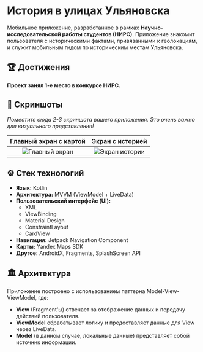 # История в улицах Ульяновска

Мобильное приложение, разработанное в рамках **Научно-исследовательской работы студентов (НИРС)**. Приложение знакомит пользователя с историческими фактами, привязанными к геолокациям, и служит мобильным гидом по историческим местам Ульяновска.

## 🏆 Достижения

**Проект занял 1-е место в конкурсе НИРС.**

## 📱 Скриншоты

*Поместите сюда 2-3 скриншота вашего приложения. Это очень важно для визуального представления!*

| Главный экран с картой | Экран с историей |
| :---: | :---: |
| ![Главный экран](https://github.com/user-attachments/assets/09b2256f-a76c-47f3-b1cd-24233da939bd) | ![Экран истории](https://github.com/user-attachments/assets/cb0f5a5d-5943-4c2d-a0a7-41c9f7c1a0b6) |


## ⚙️ Стек технологий

- **Язык:** Kotlin
- **Архитектура:** MVVM (ViewModel + LiveData)
- **Пользовательский интерфейс (UI):**
  - XML
  - ViewBinding
  - Material Design
  - ConstraintLayout
  - CardView
- **Навигация:** Jetpack Navigation Component
- **Карты:** Yandex Maps SDK
- **Другое:** AndroidX, Fragments, SplashScreen API

## 🏛️ Архитектура

Приложение построено с использованием паттерна Model-View-ViewModel, где:
- **View** (Fragment'ы) отвечает за отображение данных и передачу действий пользователя.
- **ViewModel** обрабатывает логику и предоставляет данные для View через LiveData.
- **Model** (в данном случае, локальные данные) представляет собой источник информации.
